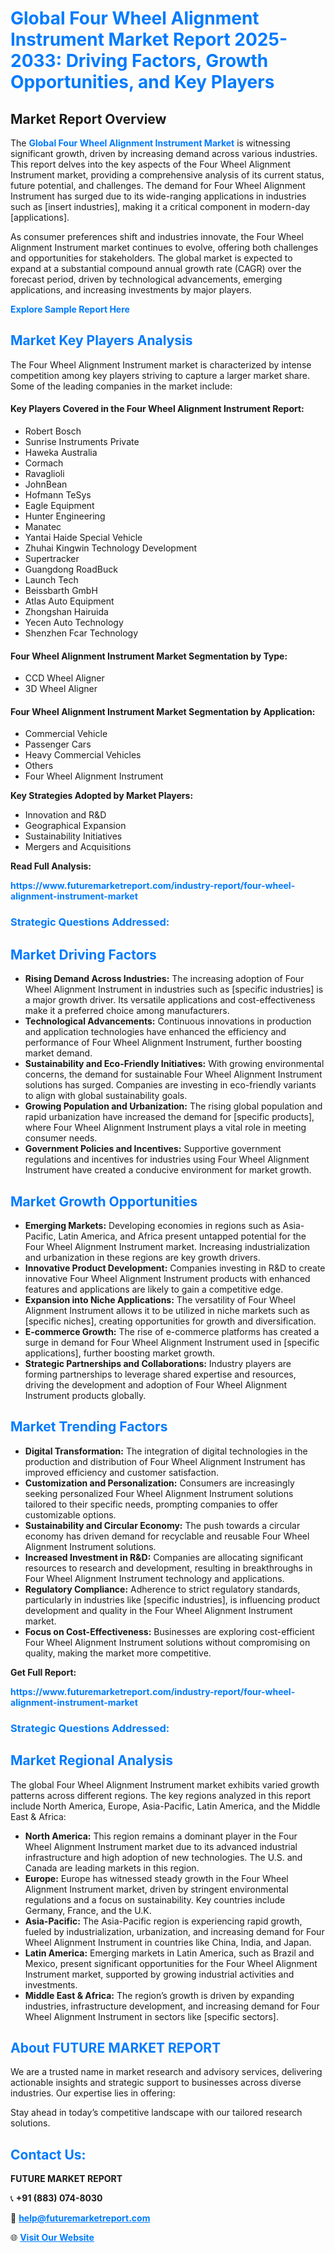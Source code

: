 <h1 style="color: #007BFF;">Global Four Wheel Alignment Instrument Market Report 2025-2033: Driving Factors, Growth Opportunities, and Key Players</h1>

<section id="overview">
<h2>Market Report Overview</h2>
<p>The <a href="https://www.futuremarketreport.com/industry-report/four-wheel-alignment-instrument-market" style="color: #007BFF; text-decoration: none;"><strong>Global Four Wheel Alignment Instrument Market</strong></a> is witnessing significant growth, driven by increasing demand across various industries. This report delves into the key aspects of the Four Wheel Alignment Instrument market, providing a comprehensive analysis of its current status, future potential, and challenges. The demand for Four Wheel Alignment Instrument has surged due to its wide-ranging applications in industries such as [insert industries], making it a critical component in modern-day [applications].</p>
<p>As consumer preferences shift and industries innovate, the Four Wheel Alignment Instrument market continues to evolve, offering both challenges and opportunities for stakeholders. The global market is expected to expand at a substantial compound annual growth rate (CAGR) over the forecast period, driven by technological advancements, emerging applications, and increasing investments by major players.</p>
</section>

<section id="overview">
<p><a href="https://www.futuremarketreport.com/request-sample/reportId=120443" style="color: #007BFF; text-decoration: none;"><strong>Explore Sample Report Here</strong></a></p>
</section>

<section id="key-players">
<h2 style="color: #007BFF;">Market Key Players Analysis</h2>
<p>The Four Wheel Alignment Instrument market is characterized by intense competition among key players striving to capture a larger market share. Some of the leading companies in the market include:</p>
<h4>Key Players Covered in the Four Wheel Alignment Instrument Report:</h4>
<ul><li>Robert Bosch</li><li>Sunrise Instruments Private</li><li>Haweka Australia</li><li>Cormach</li><li>Ravaglioli</li><li>JohnBean</li><li>Hofmann TeSys</li><li>Eagle Equipment</li><li>Hunter Engineering</li><li>Manatec</li><li>Yantai Haide Special Vehicle</li><li>Zhuhai Kingwin Technology Development</li><li>Supertracker</li><li>Guangdong RoadBuck</li><li>Launch Tech</li><li>Beissbarth GmbH</li><li>Atlas Auto Equipment</li><li>Zhongshan Hairuida</li><li>Yecen Auto Technology</li><li>Shenzhen Fcar Technology</li></ul>
<h4>Four Wheel Alignment Instrument Market Segmentation by Type:</h4>
<ul><li>CCD Wheel Aligner</li><li>3D Wheel Aligner</li></ul>

<h4>Four Wheel Alignment Instrument Market Segmentation by Application:</h4>
<ul><li>Commercial Vehicle</li><li>Passenger Cars</li><li>Heavy Commercial Vehicles</li><li>Others</li><li>Four Wheel Alignment Instrument</li></ul>
<p><strong>Key Strategies Adopted by Market Players:</strong></p>
<ul>
<li>Innovation and R&D</li>
<li>Geographical Expansion</li>
<li>Sustainability Initiatives</li>
<li>Mergers and Acquisitions</li>
</ul>
</section>

<section>
<p><strong>Read Full Analysis: </strong></p><a href="https://www.futuremarketreport.com/industry-report/four-wheel-alignment-instrument-market" style="color: #007BFF; text-decoration: none;"><strong>https://www.futuremarketreport.com/industry-report/four-wheel-alignment-instrument-market</strong></a>
<h3 style="color: #007BFF;">Strategic Questions Addressed:</h3>
</section>

<section id="driving-factors">
<h2 style="color: #007BFF;">Market Driving Factors</h2>
<ul>
<li><strong>Rising Demand Across Industries:</strong> The increasing adoption of Four Wheel Alignment Instrument in industries such as [specific industries] is a major growth driver. Its versatile applications and cost-effectiveness make it a preferred choice among manufacturers.</li>
<li><strong>Technological Advancements:</strong> Continuous innovations in production and application technologies have enhanced the efficiency and performance of Four Wheel Alignment Instrument, further boosting market demand.</li>
<li><strong>Sustainability and Eco-Friendly Initiatives:</strong> With growing environmental concerns, the demand for sustainable Four Wheel Alignment Instrument solutions has surged. Companies are investing in eco-friendly variants to align with global sustainability goals.</li>
<li><strong>Growing Population and Urbanization:</strong> The rising global population and rapid urbanization have increased the demand for [specific products], where Four Wheel Alignment Instrument plays a vital role in meeting consumer needs.</li>
<li><strong>Government Policies and Incentives:</strong> Supportive government regulations and incentives for industries using Four Wheel Alignment Instrument have created a conducive environment for market growth.</li>
</ul>
</section>

<section id="growth-opportunities">
<h2 style="color: #007BFF;">Market Growth Opportunities</h2>
<ul>
<li><strong>Emerging Markets:</strong> Developing economies in regions such as Asia-Pacific, Latin America, and Africa present untapped potential for the Four Wheel Alignment Instrument market. Increasing industrialization and urbanization in these regions are key growth drivers.</li>
<li><strong>Innovative Product Development:</strong> Companies investing in R&D to create innovative Four Wheel Alignment Instrument products with enhanced features and applications are likely to gain a competitive edge.</li>
<li><strong>Expansion into Niche Applications:</strong> The versatility of Four Wheel Alignment Instrument allows it to be utilized in niche markets such as [specific niches], creating opportunities for growth and diversification.</li>
<li><strong>E-commerce Growth:</strong> The rise of e-commerce platforms has created a surge in demand for Four Wheel Alignment Instrument used in [specific applications], further boosting market growth.</li>
<li><strong>Strategic Partnerships and Collaborations:</strong> Industry players are forming partnerships to leverage shared expertise and resources, driving the development and adoption of Four Wheel Alignment Instrument products globally.</li>
</ul>
</section>

<section id="trending-factors">
<h2 style="color: #007BFF;">Market Trending Factors</h2>
<ul>
<li><strong>Digital Transformation:</strong> The integration of digital technologies in the production and distribution of Four Wheel Alignment Instrument has improved efficiency and customer satisfaction.</li>
<li><strong>Customization and Personalization:</strong> Consumers are increasingly seeking personalized Four Wheel Alignment Instrument solutions tailored to their specific needs, prompting companies to offer customizable options.</li>
<li><strong>Sustainability and Circular Economy:</strong> The push towards a circular economy has driven demand for recyclable and reusable Four Wheel Alignment Instrument solutions.</li>
<li><strong>Increased Investment in R&D:</strong> Companies are allocating significant resources to research and development, resulting in breakthroughs in Four Wheel Alignment Instrument technology and applications.</li>
<li><strong>Regulatory Compliance:</strong> Adherence to strict regulatory standards, particularly in industries like [specific industries], is influencing product development and quality in the Four Wheel Alignment Instrument market.</li>
<li><strong>Focus on Cost-Effectiveness:</strong> Businesses are exploring cost-efficient Four Wheel Alignment Instrument solutions without compromising on quality, making the market more competitive.</li>
</ul>
</section>

<section>
<p><strong>Get Full Report: </strong></p><a href="https://www.futuremarketreport.com/industry-report/four-wheel-alignment-instrument-market" style="color: #007BFF; text-decoration: none;"><strong>https://www.futuremarketreport.com/industry-report/four-wheel-alignment-instrument-market</strong></a>
<h3 style="color: #007BFF;">Strategic Questions Addressed:</h3>
</section>


<section id="regional-analysis">
<h2 style="color: #007BFF;">Market Regional Analysis</h2>
<p>The global Four Wheel Alignment Instrument market exhibits varied growth patterns across different regions. The key regions analyzed in this report include North America, Europe, Asia-Pacific, Latin America, and the Middle East & Africa:</p>
<ul>
<li><strong>North America:</strong> This region remains a dominant player in the Four Wheel Alignment Instrument market due to its advanced industrial infrastructure and high adoption of new technologies. The U.S. and Canada are leading markets in this region.</li>
<li><strong>Europe:</strong> Europe has witnessed steady growth in the Four Wheel Alignment Instrument market, driven by stringent environmental regulations and a focus on sustainability. Key countries include Germany, France, and the U.K.</li>
<li><strong>Asia-Pacific:</strong> The Asia-Pacific region is experiencing rapid growth, fueled by industrialization, urbanization, and increasing demand for Four Wheel Alignment Instrument in countries like China, India, and Japan.</li>
<li><strong>Latin America:</strong> Emerging markets in Latin America, such as Brazil and Mexico, present significant opportunities for the Four Wheel Alignment Instrument market, supported by growing industrial activities and investments.</li>
<li><strong>Middle East & Africa:</strong> The region’s growth is driven by expanding industries, infrastructure development, and increasing demand for Four Wheel Alignment Instrument in sectors like [specific sectors].</li>
</ul>
</section>

<footer>
<h2 style="color: #007BFF;">About FUTURE MARKET REPORT</h2>
<p>We are a trusted name in market research and advisory services, delivering actionable insights and strategic support to businesses across diverse industries. Our expertise lies in offering:</p>

<p>Stay ahead in today’s competitive landscape with our tailored research solutions.</p>

<h2 style="color: #007BFF;">Contact Us:</h2>
<p><strong>FUTURE MARKET REPORT</strong></p>
<p>📞 <strong>+91 (883) 074-8030</strong></p>
<p>📧 <strong><a href="mailto:help@futuremarketreport.com" style="color: #007BFF;">help@futuremarketreport.com</a></strong></p>
<p>🌐 <strong><a href="https://www.futuremarketreport.com/" style="color: #007BFF;">Visit Our Website</a></strong></p>
</footer>